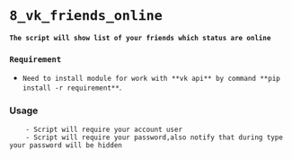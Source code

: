 # ```8_vk_friends_online```


**`The script will show list of your friends which status are online`**


### ```Requirement```


- `Need to install module for work with **vk api** by command **pip install -r requirement**`.

### Usage


``` - Run the script **vk_friends_online.**:
    - Script will require your account user
    - Script will require your password,also notify that during type your password will be hidden
```

